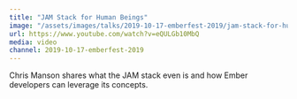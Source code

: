 ```yaml
---
title: "JAM Stack for Human Beings"
image: "/assets/images/talks/2019-10-17-emberfest-2019/jam-stack-for-human-beings.jpg"
url: https://www.youtube.com/watch?v=eQULGb10MbQ
media: video
channel: 2019-10-17-emberfest-2019
---
```


Chris Manson shares what the JAM stack even is and how Ember developers can
leverage its concepts.
